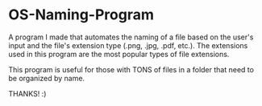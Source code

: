 # OS-Naming-Program
A program I made that automates the naming of a file based on the user's input and the file's extension type (.png, .jpg, .pdf, etc.).
The extensions used in this program are the most popular types of file extensions.


This program is useful for those with TONS of files in a folder that need to be organized by name. 


THANKS! :)

